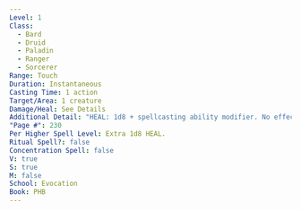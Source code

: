 ```yaml
---
Level: 1
Class:
  - Bard
  - Druid
  - Paladin
  - Ranger
  - Sorcerer
Range: Touch
Duration: Instantaneous
Casting Time: 1 action
Target/Area: 1 creature
Damage/Heal: See Details
Additional Detail: "HEAL: 1d8 + spellcasting ability modifier. No effect on undead or constructs."
"Page #": 230
Per Higher Spell Level: Extra 1d8 HEAL.
Ritual Spell?: false
Concentration Spell: false
V: true
S: true
M: false
School: Evocation
Book: PHB
---
```

